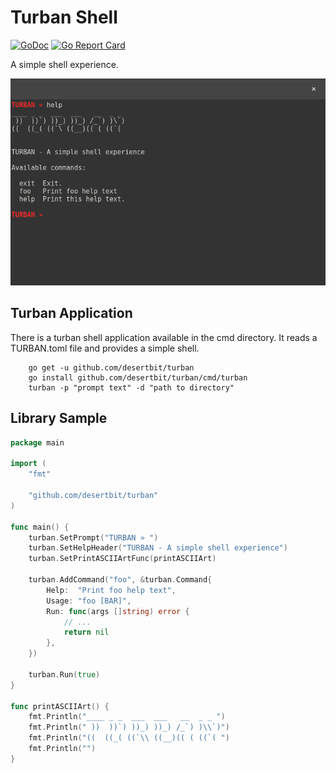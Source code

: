 # Turban Shell

[![GoDoc](https://godoc.org/github.com/desertbit/turban?status.svg)](https://godoc.org/github.com/desertbit/turban)
[![Go Report Card](https://goreportcard.com/badge/github.com/desertbit/turban)](https://goreportcard.com/report/github.com/desertbit/turban)

A simple shell experience.

![Turban Preview](preview.jpg "Turban")

## Turban Application

There is a turban shell application available in the cmd directory.
It reads a TURBAN.toml file and provides a simple shell.

```
	go get -u github.com/desertbit/turban
	go install github.com/desertbit/turban/cmd/turban
	turban -p "prompt text" -d "path to directory"
```

## Library Sample

```go
package main

import (
	"fmt"

	"github.com/desertbit/turban"
)

func main() {
	turban.SetPrompt("TURBAN » ")
	turban.SetHelpHeader("TURBAN - A simple shell experience")
	turban.SetPrintASCIIArtFunc(printASCIIArt)

	turban.AddCommand("foo", &turban.Command{
		Help:  "Print foo help text",
		Usage: "foo [BAR]",
		Run: func(args []string) error {
			// ...
			return nil
		},
	})

	turban.Run(true)
}

func printASCIIArt() {
	fmt.Println("____ _ _  ___  ___   __  _ _ ")
	fmt.Println(" ))  ))`) ))_) ))_) /_`) )\\`)")
	fmt.Println("((  ((_( ((`\\ ((__)(( ( ((`( ")
	fmt.Println("")
}
```
